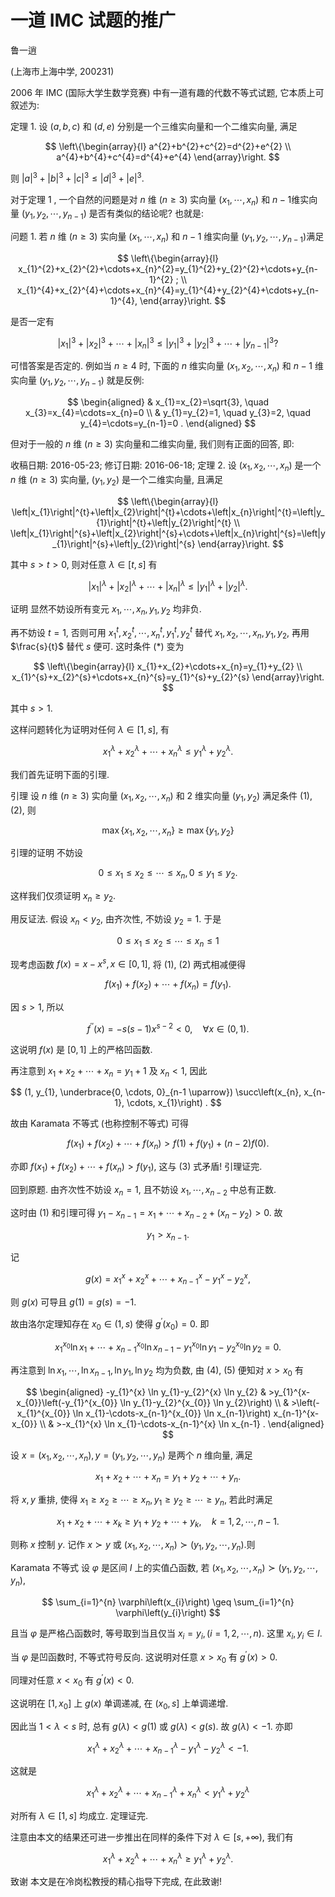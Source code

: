 # 一道 IMC 试题的推广 

鲁一逍

(上海市上海中学, 200231)

2006 年 IMC (国际大学生数学竞赛) 中有一道有趣的代数不等式试题, 它本质上可叙述为:

定理 1. 设 $(a, b, c)$ 和 $(d, e)$ 分别是一个三维实向量和一个二维实向量, 满足

$$
\left\{\begin{array}{l}
a^{2}+b^{2}+c^{2}=d^{2}+e^{2} \\
a^{4}+b^{4}+c^{4}=d^{4}+e^{4}
\end{array}\right.
$$

则 $|a|^{3}+|b|^{3}+|c|^{3} \leq|d|^{3}+|e|^{3}$.

对于定理 1 , 一个自然的问题是对 $n$ 维 $(n \geq 3)$ 实向量 $\left(x_{1}, \cdots, x_{n}\right)$ 和 $n-1$维实向量 $\left(y_{1}, y_{2}, \cdots, y_{n-1}\right)$ 是否有类似的结论呢? 也就是:

问题 1. 若 $n$ 维 $(n \geq 3)$ 实向量 $\left(x_{1}, \cdots, x_{n}\right)$ 和 $n-1$ 维实向量 $\left(y_{1}, y_{2}, \cdots, y_{n-1}\right)$满足

$$
\left\{\begin{array}{l}
x_{1}^{2}+x_{2}^{2}+\cdots+x_{n}^{2}=y_{1}^{2}+y_{2}^{2}+\cdots+y_{n-1}^{2} ; \\
x_{1}^{4}+x_{2}^{4}+\cdots+x_{n}^{4}=y_{1}^{4}+y_{2}^{4}+\cdots+y_{n-1}^{4},
\end{array}\right.
$$

是否一定有

$$
\left|x_{1}\right|^{3}+\left|x_{2}\right|^{3}+\cdots+\left|x_{n}\right|^{3} \leq\left|y_{1}\right|^{3}+\left|y_{2}\right|^{3}+\cdots+\left|y_{n-1}\right|^{3} ?
$$

可惜答案是否定的. 例如当 $n \geq 4$ 时, 下面的 $n$ 维实向量 $\left(x_{1}, x_{2}, \cdots, x_{n}\right)$ 和 $n-1$ 维实向量 $\left(y_{1}, y_{2}, \cdots, y_{n-1}\right)$ 就是反例:

$$
\begin{aligned}
& x_{1}=x_{2}=\sqrt{3}, \quad x_{3}=x_{4}=\cdots=x_{n}=0 \\
& y_{1}=y_{2}=1, \quad y_{3}=2, \quad y_{4}=\cdots=y_{n-1}=0 .
\end{aligned}
$$

但对于一般的 $n$ 维 $(n \geq 3)$ 实向量和二维实向量, 我们则有正面的回答, 即:

收稿日期: 2016-05-23; 修订日期: 2016-06-18;
定理 2. 设 $\left(x_{1}, x_{2}, \cdots, x_{n}\right)$ 是一个 $n$ 维 $(n \geq 3)$ 实向量, $\left(y_{1}, y_{2}\right)$ 是一个二维实向量, 且满足

$$
\left\{\begin{array}{l}
\left|x_{1}\right|^{t}+\left|x_{2}\right|^{t}+\cdots+\left|x_{n}\right|^{t}=\left|y_{1}\right|^{t}+\left|y_{2}\right|^{t} \\
\left|x_{1}\right|^{s}+\left|x_{2}\right|^{s}+\cdots+\left|x_{n}\right|^{s}=\left|y_{1}\right|^{s}+\left|y_{2}\right|^{s}
\end{array}\right.
$$

其中 $s>t>0$, 则对任意 $\lambda \in[t, s]$ 有

$$
\left|x_{1}\right|^{\lambda}+\left|x_{2}\right|^{\lambda}+\cdots+\left|x_{n}\right|^{\lambda} \leq\left|y_{1}\right|^{\lambda}+\left|y_{2}\right|^{\lambda} .
$$

证明 显然不妨设所有变元 $x_{1}, \cdots, x_{n}, y_{1}, y_{2}$ 均非负.

再不妨设 $t=1$, 否则可用 $x_{1}^{t}, x_{2}^{t}, \cdots, x_{n}^{t}, y_{1}^{t}, y_{2}^{t}$ 替代 $x_{1}, x_{2}, \cdots, x_{n}, y_{1}, y_{2}$, 再用 $\frac{s}{t}$ 替代 $s$ 便可. 这时条件 $(*)$ 变为

$$
\left\{\begin{array}{l}
x_{1}+x_{2}+\cdots+x_{n}=y_{1}+y_{2} \\
x_{1}^{s}+x_{2}^{s}+\cdots+x_{n}^{s}=y_{1}^{s}+y_{2}^{s}
\end{array}\right.
$$

其中 $s>1$.

这样问题转化为证明对任何 $\lambda \in[1, s]$, 有

$$
x_{1}^{\lambda}+x_{2}^{\lambda}+\cdots+x_{n}^{\lambda} \leq y_{1}^{\lambda}+y_{2}^{\lambda} .
$$

我们首先证明下面的引理.

引理 设 $n$ 维 $(n \geq 3)$ 实向量 $\left(x_{1}, x_{2}, \cdots, x_{n}\right)$ 和 2 维实向量 $\left(y_{1}, y_{2}\right)$ 满足条件 $(1),(2)$, 则

$$
\max \left\{x_{1}, x_{2}, \cdots, x_{n}\right\} \geq \max \left\{y_{1}, y_{2}\right\}
$$

引理的证明 不妨设

$$
0 \leq x_{1} \leq x_{2} \leq \cdots \leq x_{n}, 0 \leq y_{1} \leq y_{2} .
$$

这样我们仅须证明 $x_{n} \geq y_{2}$.

用反证法. 假设 $x_{n}<y_{2}$, 由齐次性, 不妨设 $y_{2}=1$. 于是

$$
0 \leq x_{1} \leq x_{2} \leq \cdots \leq x_{n} \leq 1
$$

现考虑函数 $f(x)=x-x^{s}, x \in[0,1]$, 将 (1), (2) 两式相减便得

$$
f\left(x_{1}\right)+f\left(x_{2}\right)+\cdots+f\left(x_{n}\right)=f\left(y_{1}\right) .
$$

因 $s>1$, 所以

$$
f^{\prime \prime}(x)=-s(s-1) x^{s-2}<0, \quad \forall x \in(0,1) .
$$

这说明 $f(x)$ 是 $[0,1]$ 上的严格凹函数.

再注意到 $x_{1}+x_{2}+\cdots+x_{n}=y_{1}+1$ 及 $x_{n}<1$, 因此

$$
(1, y_{1}, \underbrace{0, \cdots, 0}_{n-1 \uparrow}) \succ\left(x_{n}, x_{n-1}, \cdots, x_{1}\right) .
$$

故由 Karamata 不等式 (也称控制不等式) 可得

$$
f\left(x_{1}\right)+f\left(x_{2}\right)+\cdots+f\left(x_{n}\right)>f(1)+f\left(y_{1}\right)+(n-2) f(0) .
$$

亦即 $f\left(x_{1}\right)+f\left(x_{2}\right)+\cdots+f\left(x_{n}\right)>f\left(y_{1}\right)$, 这与 (3) 式矛盾! 引理证完.

回到原题. 由齐次性不妨设 $x_{n}=1$, 且不妨设 $x_{1}, \cdots, x_{n-2}$ 中总有正数.

这时由 (1) 和引理可得 $y_{1}-x_{n-1}=x_{1}+\cdots+x_{n-2}+\left(x_{n}-y_{2}\right)>0$. 故

$$
y_{1}>x_{n-1} \text {. }
$$

记

$$
g(x)=x_{1}^{x}+x_{2}^{x}+\cdots+x_{n-1}^{x}-y_{1}^{x}-y_{2}^{x},
$$

则 $g(x)$ 可导且 $g(1)=g(s)=-1$.

故由洛尔定理知存在 $x_{0} \in(1, s)$ 使得 $g^{\prime}\left(x_{0}\right)=0$. 即

$$
x_{1}^{x_{0}} \ln x_{1}+\cdots+x_{n-1}^{x_{0}} \ln x_{n-1}-y_{1}^{x_{0}} \ln y_{1}-y_{2}^{x_{0}} \ln y_{2}=0 .
$$

再注意到 $\ln x_{1}, \cdots, \ln x_{n-1}, \ln y_{1}, \ln y_{2}$ 均为负数, 由 (4), (5) 便知对 $x>x_{0}$ 有

$$
\begin{aligned}
-y_{1}^{x} \ln y_{1}-y_{2}^{x} \ln y_{2} & >y_{1}^{x-x_{0}}\left(-y_{1}^{x_{0}} \ln y_{1}-y_{2}^{x_{0}} \ln y_{2}\right) \\
& >\left(-x_{1}^{x_{0}} \ln x_{1}-\cdots-x_{n-1}^{x_{0}} \ln x_{n-1}\right) x_{n-1}^{x-x_{0}} \\
& >-x_{1}^{x} \ln x_{1}-\cdots-x_{n-1}^{x} \ln x_{n-1} .
\end{aligned}
$$

设 $x=\left(x_{1}, x_{2}, \cdots, x_{n}\right), y=\left(y_{1}, y_{2}, \cdots, y_{n}\right)$ 是两个 $n$ 维向量, 满足

$$
x_{1}+x_{2}+\cdots+x_{n}=y_{1}+y_{2}+\cdots+y_{n} .
$$

将 $x, y$ 重排, 使得 $x_{1} \geq x_{2} \geq \cdots \geq x_{n}, y_{1} \geq y_{2} \geq \cdots \geq y_{n}$, 若此时满足

$$
x_{1}+x_{2}+\cdots+x_{k} \geq y_{1}+y_{2}+\cdots+y_{k}, \quad k=1,2, \cdots, n-1 .
$$

则称 $x$ 控制 $y$. 记作 $x \succ y$ 或 $\left(x_{1}, x_{2}, \cdots, x_{n}\right) \succ\left(y_{1}, y_{2}, \cdots, y_{n}\right)$.则

Karamata 不等式 设 $\varphi$ 是区间 $I$ 上的实值凸函数, 若 $\left(x_{1}, x_{2}, \cdots, x_{n}\right) \succ\left(y_{1}, y_{2}, \cdots, y_{n}\right)$,

$$
\sum_{i=1}^{n} \varphi\left(x_{i}\right) \geq \sum_{i=1}^{n} \varphi\left(y_{i}\right)
$$

且当 $\varphi$ 是严格凸函数时, 等号取到当且仅当 $x_{i}=y_{i},(i=1,2, \cdots, n)$. 这里 $x_{i}, y_{i} \in I$.

当 $\varphi$ 是凹函数时, 不等式符号反向.
这说明对任意 $x>x_{0}$ 有 $g^{\prime}(x)>0$.

同理对任意 $x<x_{0}$ 有 $g^{\prime}(x)<0$.

这说明在 $\left[1, x_{0}\right]$ 上 $g(x)$ 单调递减, 在 $\left(x_{0}, s\right]$ 上单调递增.

因此当 $1<\lambda<s$ 时, 总有 $g(\lambda)<g(1)$ 或 $g(\lambda)<g(s)$. 故 $g(\lambda)<-1$. 亦即

$$
x_{1}^{\lambda}+x_{2}^{\lambda}+\cdots+x_{n-1}^{\lambda}-y_{1}^{\lambda}-y_{2}^{\lambda}<-1 .
$$

这就是

$$
x_{1}^{\lambda}+x_{2}^{\lambda}+\cdots+x_{n-1}^{\lambda}+x_{n}^{\lambda}<y_{1}^{\lambda}+y_{2}^{\lambda}
$$

对所有 $\lambda \in[1, s]$ 均成立. 定理证完.

注意由本文的结果还可进一步推出在同样的条件下对 $\lambda \in[s,+\infty)$, 我们有

$$
x_{1}^{\lambda}+x_{2}^{\lambda}+\cdots+x_{n}^{\lambda} \geq y_{1}^{\lambda}+y_{2}^{\lambda} .
$$

致谢 本文是在冷岗松教授的精心指导下完成, 在此致谢!


